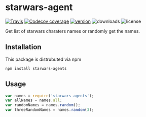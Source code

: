 # starwars-agent

[![Travis](https://img.shields.io/travis/lauragift21/starwars-agents.svg?style=flat-square)](https://travis-ci.org/lauragift21/starwars-agents)
[![Codecov coverage](https://img.shields.io/codecov/c/github/lauragift21/starwars-agents.svg)](https://codecov.io/gh/lauragift21/starwars-agents)
[![version](https://img.shields.io/npm/v/starwars-agents.svg?style=flat-square)](https://www.npmjs.com/package/starwars-agents)
![downloads](https://img.shields.io/npm/dw/starwars-agents.svg?style=flat-square)
![license](https://img.shields.io/github/license/mashape/apistatus.svg?style=flat-square)

Get list of starwars charaters names or randomly get the names.

## Installation

This package is distrubuted via npm

`npm install starwars-agents`

## Usage

```js
var names = require('starwars-agents');
var allNames = names.all;
var randomNames = names.random();
var threeRandomNames = names.random(3);
```
